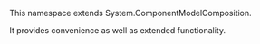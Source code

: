 
This namespace extends System.ComponentModelComposition.

It provides convenience as well as extended functionality.

